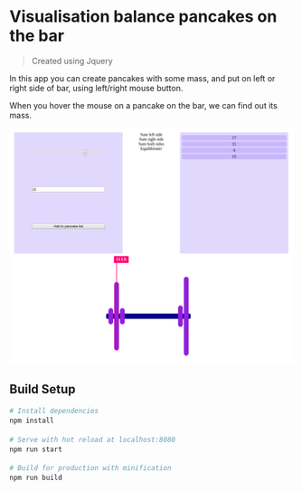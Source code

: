 Visualisation balance pancakes on the bar
==============

> Created using Jquery

In this app you can create pancakes with some mass, and put on left or right side of bar, using left/right mouse button.

When you hover the mouse on a pancake on the bar, we can find out its mass.

![app in work](https://raw.githubusercontent.com/Sinica15/tsk2jsts/master/forRM/interface.png)

## Build Setup

``` bash
# Install dependencies
npm install

# Serve with hot reload at localhost:8080
npm run start

# Build for production with minification
npm run build
```
